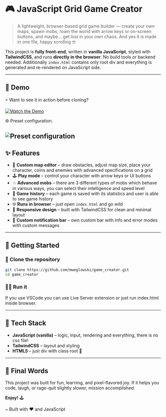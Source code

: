# 🎮 JavaScript Grid Game Creator

> A lightweight, browser-based grid game builder — create your own maps, spawn mobs, roam the world with arrow keys or on-screen buttons, and maybe… get lost in your own chaos. And yes it is made in one file, happy scrolling 🤓

This project is **fully front-end**, written in **vanilla JavaScript**, styled with **TailwindCSS**, and runs **directly in the browser**. No build tools or backend needed. Additionally ```index.html``` contains only root div and everything is generated and re-rendered on JavaScript side.

---

## 🎥 Demo

⚡ Want to see it in action before cloning?

[![Watch the Demo](https://i.imgur.com/sUHAFJv.jpeg)](https://youtu.be/vUml0e0UB7c)

⚙ Preset configuration.

![Preset configuration]([image-url](https://i.imgur.com/aTMA2b4.png))
---

## ✨ Features

- 🧱 **Custom map editor** – draw obstacles, adjust map size, place your character, coins and enemies with advanced specifications on a grid
- 🕹️ **Play mode** – control your character with arrow keys or UI buttons
- 💥 **Advanced mobs** – there are 3 different types of mobs which behave in various ways, you can select their intelligence and speed level
- 📜 **Game history** – each game is saved with its statistics and user is able to see game history
- 🌐 **Runs in browser** – just open ```index.html``` and go wild
- 🎨 **Responsive design** – built with TailwindCSS for clean and minimal layout
- 💬 **Custom notification bar** – own custom bar with info and error modes with custom messages

---

## 🚀 Getting Started
### 📂 Clone the repository
```bash
git clone https://github.com/mweglowski/game_creator.git
cd game_creator
```
### 🧑‍💻 Run it
If you use VSCode you can use Live Server extension or just run index.html inside browser.

---

## 🔧 Tech Stack

- **JavaScript (vanilla)** – logic, input, rendering and everything, there is no css file!
- **TailwindCSS** – layout and styling
- **HTML5** – just div with class root 🙂

---

## 🧙 Final Words

This project was built for fun, learning, and pixel-flavored joy. If it helps you code, laugh, or rage-quit slightly slower, mission accomplished.

**Enjoy!** 🕹️

~ Built with ❤️ and JavaScript

